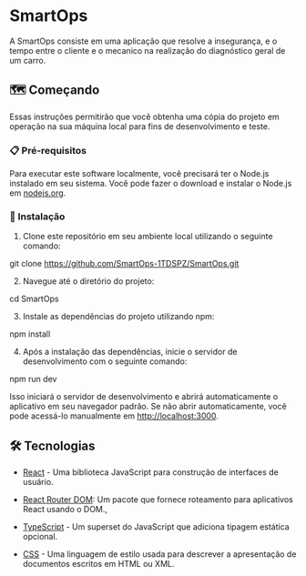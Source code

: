 # SmartOps

A SmartOps consiste em uma aplicação que resolve a insegurança, e o tempo
entre o cliente e o mecanico na realização do diagnóstico geral de um carro.

## 🗺️ Começando

Essas instruções permitirão que você obtenha uma cópia do projeto em operação na sua máquina local para fins de desenvolvimento e teste.

### 📋 Pré-requisitos

Para executar este software localmente, você precisará ter o Node.js instalado em seu sistema. Você pode fazer o download e instalar o Node.js em [nodejs.org](https://nodejs.org/en).

### 🔧 Instalação

1. Clone este repositório em seu ambiente local utilizando o seguinte comando:


git clone https://github.com/SmartOps-1TDSPZ/SmartOps.git


2. Navegue até o diretório do projeto:


cd SmartOps


3. Instale as dependências do projeto utilizando npm:


npm install


4. Após a instalação das dependências, inicie o servidor de desenvolvimento com o seguinte comando:


npm run dev


Isso iniciará o servidor de desenvolvimento e abrirá automaticamente o aplicativo em seu navegador padrão. Se não abrir automaticamente, você pode acessá-lo manualmente em [http://localhost:3000](http://localhost:3000).

## 🛠️ Tecnologias

- [React](https://react.dev/) - Uma biblioteca JavaScript para construção de interfaces de usuário.

- [React Router DOM](https://www.npmjs.com/package/react-router-dom): Um pacote que fornece roteamento para aplicativos React usando o DOM.,

- [TypeScript](https://www.typescriptlang.org/) - Um superset do JavaScript que adiciona tipagem estática opcional.

- [CSS](https://www.w3.org/Style/CSS/Overview.en.html) - Uma linguagem de estilo usada para descrever a apresentação de documentos escritos em HTML ou XML.
